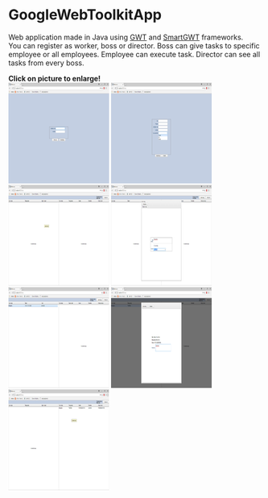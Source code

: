 # GoogleWebToolkitApp
<p>Web application made in Java using <a href="http://www.gwtproject.org/">GWT</a> and <a href="https://www.smartclient.com/smartgwt/showcase/">SmartGWT</a> frameworks.<br>You can register as worker, boss or director. Boss can give tasks to specific employee or all employees. Employee can execute task. Director can see all tasks from every boss.</p>
<b>Click on picture to enlarge!</b>
<div>
<img src="https://github.com/tony172/GoogleWebToolkitApp/blob/master/6.png?raw=true" width="200" height="200">
<img src="https://github.com/tony172/GoogleWebToolkitApp/blob/master/7.png?raw=true" width="200" height="200">
<img src="https://github.com/tony172/GoogleWebToolkitApp/blob/master/1.png?raw=true" width="200" height="200">
<img src="https://github.com/tony172/GoogleWebToolkitApp/blob/master/2.png?raw=true" width="200" height="200">
<img src="https://github.com/tony172/GoogleWebToolkitApp/blob/master/3.png?raw=true" width="200" height="200">
<img src="https://github.com/tony172/GoogleWebToolkitApp/blob/master/4.png?raw=true" width="200" height="200">
<img src="https://github.com/tony172/GoogleWebToolkitApp/blob/master/5.png?raw=true" width="200" height="200">
</div>
